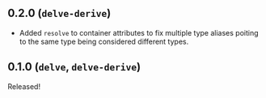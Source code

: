 ## 0.2.0 (`delve-derive`)

- Added `resolve` to container attributes to fix multiple type aliases poiting to the same type being considered different types.

## 0.1.0 (`delve`, `delve-derive`)

Released!
